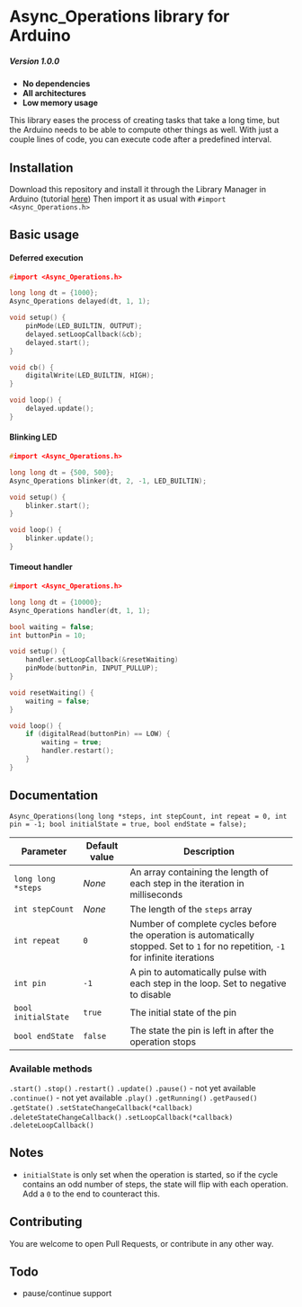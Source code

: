 # Async_Operations library for Arduino
##### Version 1.0.0

- **No dependencies**
- **All architectures**
- **Low memory usage**

This library eases the process of creating tasks that take a long time, but the Arduino needs to be able to compute other things as well. With just a couple lines of code, you can execute code after a predefined interval.

## Installation
Download this repository and install it through the Library Manager in Arduino (tutorial [here](https://www.arduino.cc/en/Guide/Libraries))
Then import it as usual with `#import <Async_Operations.h>`

## Basic usage

#### Deferred execution
```c++
#import <Async_Operations.h>

long long dt = {1000};
Async_Operations delayed(dt, 1, 1);

void setup() {
    pinMode(LED_BUILTIN, OUTPUT);
    delayed.setLoopCallback(&cb);
    delayed.start();
}

void cb() {
    digitalWrite(LED_BUILTIN, HIGH);
}

void loop() {
    delayed.update();
}
```

#### Blinking LED

```c++
#import <Async_Operations.h>

long long dt = {500, 500};
Async_Operations blinker(dt, 2, -1, LED_BUILTIN);

void setup() {
    blinker.start();
}

void loop() {
    blinker.update();
}
```

#### Timeout handler

```c++
#import <Async_Operations.h>

long long dt = {10000};
Async_Operations handler(dt, 1, 1);

bool waiting = false;
int buttonPin = 10;

void setup() {
    handler.setLoopCallback(&resetWaiting)
    pinMode(buttonPin, INPUT_PULLUP);
}

void resetWaiting() {
    waiting = false;
}

void loop() {
    if (digitalRead(buttonPin) == LOW) {
        waiting = true;
        handler.restart();
    }
}
```

## Documentation

`Async_Operations(long long *steps, int stepCount, int repeat = 0, int pin = -1; bool initialState = true, bool endState = false);`

|Parameter|Default value|Description|
|-|-|-|
|`long long *steps`|*None*|An array containing the length of each step in the iteration in milliseconds|
|`int stepCount`|*None*|The length of the `steps` array|
|`int repeat`|`0`|Number of complete cycles before the operation is automatically stopped. Set to `1` for no repetition, `-1` for infinite iterations|
|`int pin`|`-1`|A pin to automatically pulse with each step in the loop. Set to negative to disable|
|`bool initialState`|`true`|The initial state of the pin|
|`bool endState`|`false`|The state the pin is left in after the operation stops

### Available methods

`.start()`
`.stop()`
`.restart()`
`.update()`
`.pause()` - not yet available
`.continue()` - not yet available
`.play()`
`.getRunning()`
`.getPaused()`
`.getState()`
`.setStateChangeCallback(*callback)`
`.deleteStateChangeCallback()`
`.setLoopCallback(*callback)`
`.deleteLoopCallback()`

## Notes


- `initialState` is only set when the operation is started, so if the cycle contains an odd number of steps, the state will flip with each operation. Add a `0` to the end to counteract this.

## Contributing

You are welcome to open Pull Requests, or contribute in any other way.

## Todo

- pause/continue support
